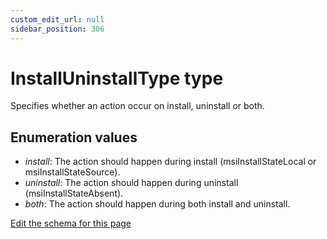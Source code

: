 ```yaml
---
custom_edit_url: null
sidebar_position: 306
---
```

# InstallUninstallType type
Specifies whether an action occur on install, uninstall or both.

## Enumeration values
- *install*: The action should happen during install (msiInstallStateLocal or msiInstallStateSource).
- *uninstall*: The action should happen during uninstall (msiInstallStateAbsent).
- *both*: The action should happen during both install and uninstall.

[Edit the schema for this page](https://github.com/wixtoolset/web/blob/master/src/xsd4/wix.xsd)
